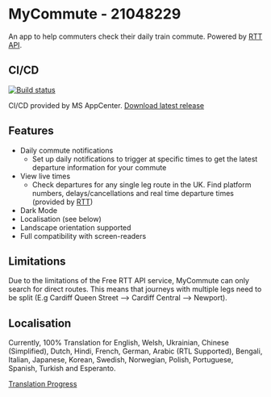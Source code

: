 # MyCommute - 21048229

An app to help commuters check their daily train commute. Powered by [RTT API](https://api.rtt.io/).

## CI/CD

[![Build status](https://build.appcenter.ms/v0.1/apps/58b8eb34-1cf1-451f-9839-7c68097afca7/branches/main/badge)](https://appcenter.ms)

CI/CD provided by MS AppCenter. [Download latest release](https://install.appcenter.ms/users/tobynott/apps/mycommute/distribution_groups/test%20group)

## Features

- Daily commute notifications
  - Set up daily notifications to trigger at specific times to get the latest departure information for your commute
- View live times
  - Check departures for any single leg route in the UK. Find platform numbers, delays/cancellations and real time departure times (provided by [RTT](https://www.realtimetrains.co.uk/))
- Dark Mode
- Localisation (see below)
- Landscape orientation supported
- Full compatibility with screen-readers

## Limitations

Due to the limitations of the Free RTT API service, MyCommute can only search for direct routes. This means that journeys with multiple legs need to be split (E.g Cardiff Queen Street --> Cardiff Central --> Newport).

## Localisation

Currently, 100% Translation for English, Welsh, Ukrainian, Chinese (Simplified), Dutch, Hindi, French, German, Arabic (RTL Supported), Bengali, Italian, Japanese, Korean, Swedish, Norwegian, Polish, Portuguese, Spanish, Turkish and Esperanto.

[Translation Progress](https://poeditor.com/projects/view?id=617857)
